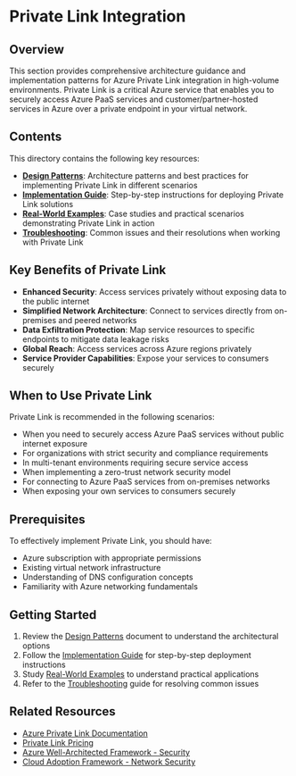# Private Link Integration

## Overview

This section provides comprehensive architecture guidance and implementation patterns for Azure Private Link integration in high-volume environments. Private Link is a critical Azure service that enables you to securely access Azure PaaS services and customer/partner-hosted services in Azure over a private endpoint in your virtual network.

## Contents

This directory contains the following key resources:

- **[Design Patterns](design-patterns.md)**: Architecture patterns and best practices for implementing Private Link in different scenarios
- **[Implementation Guide](implementation-guide.md)**: Step-by-step instructions for deploying Private Link solutions
- **[Real-World Examples](real-world-examples.md)**: Case studies and practical scenarios demonstrating Private Link in action
- **[Troubleshooting](troubleshooting.md)**: Common issues and their resolutions when working with Private Link

## Key Benefits of Private Link

- **Enhanced Security**: Access services privately without exposing data to the public internet
- **Simplified Network Architecture**: Connect to services directly from on-premises and peered networks
- **Data Exfiltration Protection**: Map service resources to specific endpoints to mitigate data leakage risks
- **Global Reach**: Access services across Azure regions privately
- **Service Provider Capabilities**: Expose your services to consumers securely

## When to Use Private Link

Private Link is recommended in the following scenarios:

- When you need to securely access Azure PaaS services without public internet exposure
- For organizations with strict security and compliance requirements
- In multi-tenant environments requiring secure service access
- When implementing a zero-trust network security model
- For connecting to Azure PaaS services from on-premises networks
- When exposing your own services to consumers securely

## Prerequisites

To effectively implement Private Link, you should have:

- Azure subscription with appropriate permissions
- Existing virtual network infrastructure
- Understanding of DNS configuration concepts
- Familiarity with Azure networking fundamentals

## Getting Started

1. Review the [Design Patterns](design-patterns.md) document to understand the architectural options
2. Follow the [Implementation Guide](implementation-guide.md) for step-by-step deployment instructions
3. Study [Real-World Examples](real-world-examples.md) to understand practical applications
4. Refer to the [Troubleshooting](troubleshooting.md) guide for resolving common issues

## Related Resources

- [Azure Private Link Documentation](https://learn.microsoft.com/en-us/azure/private-link/)
- [Private Link Pricing](https://azure.microsoft.com/en-us/pricing/details/private-link/)
- [Azure Well-Architected Framework - Security](https://learn.microsoft.com/en-us/azure/architecture/framework/security/overview)
- [Cloud Adoption Framework - Network Security](https://learn.microsoft.com/en-us/azure/cloud-adoption-framework/ready/landing-zone/design-area/network-topology-and-connectivity)
